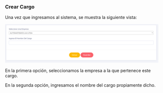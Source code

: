 ### Crear Cargo

Una vez que ingresamos al sistema, se muestra la siguiente vista:

![crearCargo](../img/CrearCargo.png)

En la primera opción, seleccionamos la empresa a la que pertenece este cargo.

En la segunda opción, ingresamos el nombre del cargo propiamente dicho.
